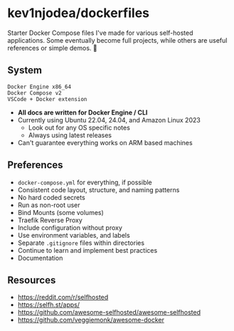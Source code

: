 # kev1njodea/dockerfiles

Starter Docker Compose files I've made for various self-hosted applications. Some eventually become full projects, while others are useful references or simple demos. 🐋

## System

```
Docker Engine x86_64
Docker Compose v2
VSCode + Docker extension
```

- **All docs are written for Docker Engine / CLI**
- Currently using Ubuntu 22.04, 24.04, and Amazon Linux 2023
  - Look out for any OS specific notes
  - Always using latest releases
- Can't guarantee everything works on ARM based machines

## Preferences

- `docker-compose.yml` for everything, if possible
- Consistent code layout, structure, and naming patterns
- No hard coded secrets
- Run as non-root user
- Bind Mounts (some volumes)
- Traefik Reverse Proxy
- Include configuration without proxy
- Use environment variables, and labels
- Separate `.gitignore` files within directories
- Continue to learn and implement best practices
- Documentation

## Resources

- https://reddit.com/r/selfhosted
- https://selfh.st/apps/
- https://github.com/awesome-selfhosted/awesome-selfhosted
- https://github.com/veggiemonk/awesome-docker
